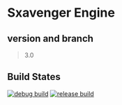 # Sxavenger Engine
## version and branch
> 3.0

## Build States
[![debug build](https://github.com/sxavenger/Sxavenger-Engine/actions/workflows/DebugBuild.yml/badge.svg?branch=3.0_Beta)](https://github.com/sxavenger/Sxavenger-Engine/actions/workflows/DebugBuild.yml)
[![release build](https://github.com/sxavenger/Sxavenger-Engine/actions/workflows/ReleaseBuild.yml/badge.svg?branch=3.0_Beta)](https://github.com/sxavenger/Sxavenger-Engine/actions/workflows/ReleaseBuild.yml)